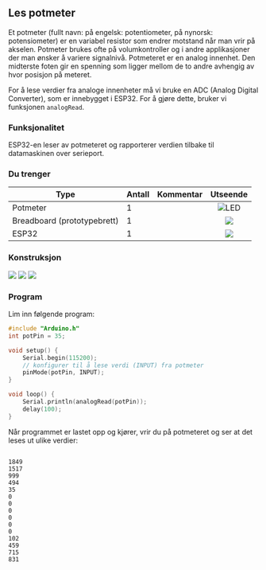 
## Les potmeter

Et potmeter (fullt navn: på engelsk: potentiometer, på nynorsk: potensiometer) er en variabel resistor som endrer motstand når man vrir på akselen. Potmeter brukes ofte på volumkontroller og i andre applikasjoner der man ønsker å variere signalnivå. Potmeteret er en analog innenhet. Den midterste foten gir en spenning som ligger mellom de to andre avhengig av hvor posisjon på meteret.

For å lese verdier fra analoge innenheter må vi bruke en ADC (Analog Digital Converter), som er innebygget i ESP32. For å gjøre dette, bruker vi funksjonen ```analogRead```.

### Funksjonalitet

ESP32-en leser av potmeteret og rapporterer verdien tilbake til datamaskinen over serieport.

### Du trenger

| Type          | Antall           | Kommentar  |  Utseende  |
| ------------- | :------------- |:-----| :----: |
| Potmeter	| 1 | | ![LED](../../img/potmeter.png)
| Breadboard (prototypebrett)	| 1 | | ![](../../img/bb.png)
| ESP32 | 1 | | ![](../../img/esp32-devkit.jpeg)


### Konstruksjon

![](LesPotmeter_bb.png)
![](LesPotmeter_bilde_1.jpg)
![](LesPotmeter_bilde_2.jpg)

### Program

Lim inn følgende program:

```cpp
#include "Arduino.h"
int potPin = 35;

void setup() {
    Serial.begin(115200);
    // konfigurer til å lese verdi (INPUT) fra potmeter
    pinMode(potPin, INPUT);
}

void loop() {
    Serial.println(analogRead(potPin));
    delay(100);    
}
```

Når programmet er lastet opp og kjører, vrir du på potmeteret og ser at det leses ut ulike verdier:


```

1849
1517
999
494
35
0
0
0
0
0
0
102
459
715
831

```



